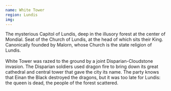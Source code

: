 ```yaml
---
name: White Tower
region: Lundis
img: 
---
```

The mysterious Capitol of Lundis, deep in the illusory forest at the center of Mondial. Seat of the Church of Lundis, at the head of which sits their King. Canonically founded by Malorn, whose Church is the state religion of Lundis. <br><br>White Tower was razed to the ground by a joint Disparian-Cloudstone invasion. The Disparian soldiers used dragon fire to bring down its great cathedral and central tower that gave the city its name. The party knows that Einan the Black destroyed the dragons, but it was too late for Lundis: the queen is dead, the people of the forest scattered. 